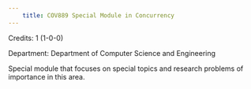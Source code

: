 ```yaml
---
    title: COV889 Special Module in Concurrency
---
```

Credits: 1 (1-0-0)

Department: Department of Computer Science and Engineering

Special module that focuses on special topics and research problems of importance in this area.